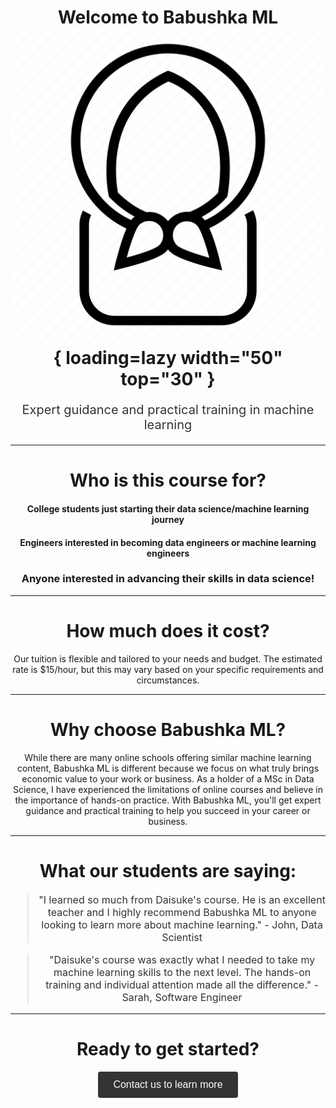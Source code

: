 # <center>Welcome to Babushka ML ![Image title](assets/babushka_black.png){ loading=lazy  width="50" top="30" }</center>
<center>
<p style="font-size:20px;color:#333;">Expert guidance and practical training in machine learning</p>
</center>

---
# <center>Who is this course for?</center>

#### <center>College students just starting their data science/machine learning journey</center>
#### <center>Engineers interested in becoming data engineers or machine learning engineers</center>
### <center>Anyone interested in advancing their skills in data science!</center>

---
# <center>How much does it cost?</center>

<center>Our tuition is flexible and tailored to your needs and budget. The estimated rate is $15/hour, but this may vary based on your specific requirements and circumstances.</center>

---
# <center>Why choose Babushka ML?</center>

<center>While there are many online schools offering similar machine learning content, Babushka ML is different because we focus on what truly brings economic value to your work or business. As a holder of a MSc in Data Science, I have experienced the limitations of online courses and believe in the importance of hands-on practice. With Babushka ML, you'll get expert guidance and practical training to help you succeed in your career or business.</center>

---
# <center>What our students are saying:</center>

<center>
  <blockquote style="font-size:16px;color:#333;">"I learned so much from Daisuke's course. He is an excellent teacher and I highly recommend Babushka ML to anyone looking to learn more about machine learning." - John, Data Scientist</blockquote>
  <blockquote style="font-size:16px;color:#333;">"Daisuke's course was exactly what I needed to take my machine learning skills to the next level. The hands-on training and individual attention made all the difference." - Sarah, Software Engineer</blockquote>
</center>

---
# <center>Ready to get started?</center>

<center>
  <button style="font-size:16px;padding:12px 24px;border:none;border-radius:4px;background-color:#333;color:#fff;">Contact us to learn more</button>
</center>